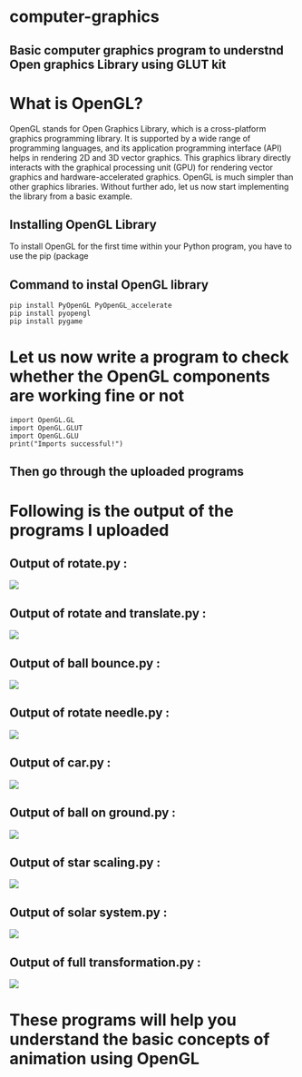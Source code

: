 # computer-graphics
## Basic computer graphics program to understnd Open graphics Library using GLUT kit

# What is OpenGL?

OpenGL stands for Open Graphics Library, which is a cross-platform graphics programming library. It is supported by a wide range of programming languages, and its application programming interface (API) helps in rendering 2D and 3D vector graphics. This graphics library directly interacts with the graphical processing unit (GPU) for rendering vector graphics and hardware-accelerated graphics. OpenGL is much simpler than other graphics libraries. Without further ado, let us now start implementing the library from a basic example.

## Installing OpenGL Library

To install OpenGL for the first time within your Python program, you have to use the pip (package

## Command to instal OpenGL library

```
pip install PyOpenGL PyOpenGL_accelerate
pip install pyopengl
pip install pygame
```
# Let us now write a program to check whether the OpenGL components are working fine or not
```
import OpenGL.GL
import OpenGL.GLUT
import OpenGL.GLU
print("Imports successful!")
```
## Then go through the uploaded programs

# Following is the output of the programs I uploaded

## Output of rotate.py :

![ ](https://github.com/AjnasNB/OpenGL-Animation-by-Ajnas/blob/main/assets/rotate%20square.gif)

## Output of rotate and translate.py :

![ ](https://github.com/AjnasNB/OpenGL-Animation-by-Ajnas/blob/main/assets/rotate%20and%20translate.gif)

## Output of ball bounce.py :

![ ](https://github.com/AjnasNB/OpenGL-Animation-by-Ajnas/blob/main/assets/ball%20bounce.gif)

## Output of rotate needle.py :

![ ](https://github.com/AjnasNB/OpenGL-Animation-by-Ajnas/blob/main/assets/rotate%20needle.gif)

## Output of car.py :

![ ](https://github.com/AjnasNB/OpenGL-Animation-by-Ajnas/blob/main/assets/car.gif)

## Output of ball on ground.py :

![ ](https://github.com/AjnasNB/OpenGL-Animation-by-Ajnas/blob/main/assets/ball%20on%20ground.gif)

## Output of star scaling.py :

![ ](https://github.com/AjnasNB/OpenGL-Animation-by-Ajnas/blob/main/assets/star%20scaling.gif)

## Output of solar system.py :

![ ](https://github.com/AjnasNB/OpenGL-Animation-by-Ajnas/blob/main/assets/solar%20system.gif)

## Output of full transformation.py :

![ ](https://github.com/AjnasNB/OpenGL-Animation-by-Ajnas/blob/main/assets/full%20transformations.gif)


# These programs will help you understand the basic concepts of animation using OpenGL

